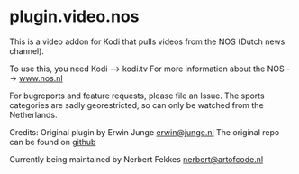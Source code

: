# plugin.video.nos

This is a video addon for Kodi that pulls videos from the NOS (Dutch news channel).

To use this, you need Kodi --> kodi.tv
For more information about the NOS --> www.nos.nl

For bugreports and feature requests, please file an Issue.
The sports categories are sadly georestricted, so can only be watched from the Netherlands.

Credits:
Original plugin by Erwin Junge <erwin@junge.nl>
The original repo can be found on [github](https://github.com/ErwinJunge/XBMC-plugin.video.nos)

Currently being maintained by Nerbert Fekkes <nerbert@artofcode.nl>
